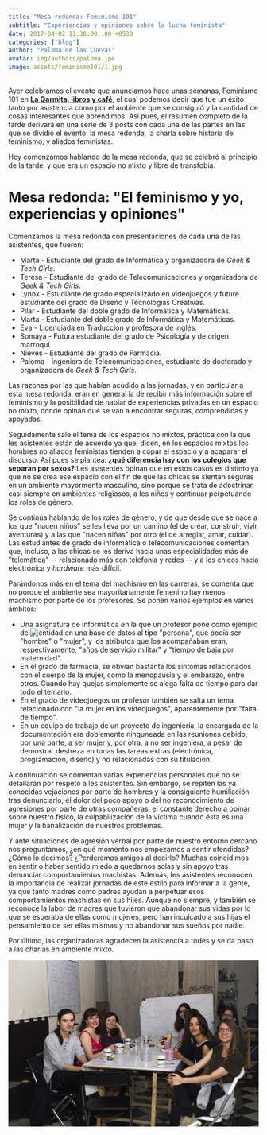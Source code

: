 ```yaml
---
title: "Mesa redonda: Feminismo 101"
subtitle: "Experiencias y opiniones sobre la lucha feminista"
date: 2017-04-02 11:30:00::00 +0530
categories: ["blog"]
author: "Paloma de las Cuevas"
avatar: img/authors/paloma.jpe
image: assets/feminismo101/1.jpg
---
```


Ayer celebramos el evento que anunciamos hace unas semanas, Feminismo 101 en [__La Qarmita, libros y café__](https://twitter.com/LAQARMITA), el cual podemos decir que fue un éxito tanto por asistencia como por el ambiente que se consiguió y la cantidad de cosas interesantes que aprendimos. Así pues, el resumen completo de la tarde derivará en una serie de 3 posts con cada una de las partes en las que se dividió el evento: la mesa redonda, la charla sobre historia del feminismo, y aliados feministas.

Hoy comenzamos hablando de la mesa redonda, que se celebró al principio de la tarde, y que era un espacio no mixto y libre de transfobia.

# Mesa redonda: "El feminismo y yo, experiencias y opiniones"

Comenzamos la mesa redonda con presentaciones de cada una de las asistentes, que fueron:

* Marta - Estudiante del grado de Informática y organizadora de _Geek & Tech Girls_.
* Teresa - Estudiante del grado de Telecomunicaciones y organizadora de _Geek & Tech Girls_.
* Lynnx - Estudiante de grado especializado en videojuegos y future estudiante del grado de Diseño y Tecnologías Creativas.
* Pilar - Estudiante del doble grado de Informática y Matemáticas.
* Marta - Estudiante del doble grado de Informática y Matemáticas.
* Eva - Licenciada en Traducción y profesora de inglés.
* Somaya - Futura estudiante del grado de Psicología y de origen marroquí.
* Nieves - Estudiante del grado de Farmacia.
* Paloma - Ingeniera de Telecomunicaciones, estudiante de doctorado y organizadora de _Geek & Tech Girls_.

Las razones por las que habían acudido a las jornadas, y en particular a esta mesa redonda, eran en general la de recibir más información sobre el feminismo y la posibilidad de hablar de experiencias privadas en un espacio no mixto, donde opinan que se van a encontrar seguras, comprendidas y apoyadas.

Seguidamente sale el tema de los espacios no mixtos, práctica con la que les asistentes están de acuerdo ya que, dicen, en los espacios mixtos los hombres no aliados feministas tienden a copar el espacio y a acaparar el discurso. Así pues se plantea: __¿qué diferencia hay con los colegios que separan por sexos?__ Les asistentes opinan que en estos casos es distinto ya que no se crea ese espacio con el fin de que las chicas se sientan seguras en un ambiente mayormente masculino, sino porque se trata de adoctrinar, casi siempre en ambientes religiosos, a les niñes y continuar perpetuando los roles de género.

Se continúa hablando de los roles de género, y de que desde que se nace a los que "nacen niños" se les lleva por un camino (el de crear, construir, vivir aventuras) y a las que "nacen niñas" por otro (el de arreglar, amar, cuidar). Las estudiantes de grado de informática o telecomunicaciones comentan que, incluso, a las chicas se les deriva hacia unas especialidades más de "telemática" -- relacionado más con telefonía y redes -- y a los chicos hacia electrónica y _hardware_ más difícil.

Parándonos más en el tema del machismo en las carreras, se comenta que no porque el ambiente sea mayoritariamente femenino hay menos machismo por parte de los profesores. Se ponen varios ejemplos en varios ámbitos:
* Una asignatura de informática en la que un profesor pone como ejemplo de ![entidad en una base de datos](https://es.wikipedia.org/wiki/Modelo_entidad-relaci%C3%B3n#Entidad) al tipo "persona", que podía ser "hombre" o "mujer", y los atributos que los acompañaban eran, respectivamente, "años de servicio militar" y "tiempo de baja por maternidad".
* En el grado de farmacia, se obvian bastante los síntomas relacionados con el cuerpo de la mujer, como la menopausia y el embarazo, entre otros. Cuando hay quejas simplemente se alega falta de tiempo para dar todo el temario.
* En el grado de videojuegos un profesor también se salta un tema relacionado con "la mujer en los videojuegos", aparentemente por "falta de tiempo".
* En un equipo de trabajo de un proyecto de ingeniería, la encargada de la documentación era doblemente ninguneada en las reuniones debido, por una parte, a ser mujer y, por otra, a no ser ingeniera, a pesar de demostrar destreza en todas las tareas extras (electrónica, programación, diseño) y no relacionadas con su titulación.

A continuación se comentan varias experiencias personales que no se detallarán por respeto a les asistentes. Sin embargo, se repiten las ya conocidas vejaciones por parte de hombres y la consiguiente humillación tras denunciarlo, el dolor del poco apoyo o del no reconocimiento de agresiones por parte de otras compañeras, el constante derecho a opinar sobre nuestro físico, la culpabilización de la víctima cuando ésta es una mujer y la banalización de nuestros problemas.

Y ante situaciones de agresión verbal por parte de nuestro entorno cercano nos preguntamos, ¿en qué momento nos empezamos a sentir ofendidas? ¿Cómo lo decimos? ¿Perderemos amigos al decirlo? Muchas coincidimos en sentir o haber sentido miedo a quedarnos solas y sin apoyo tras denunciar comportamientos machistas. Además, les asistentes reconocen la importancia de realizar jornadas de este estilo para informar a la gente, ya que tanto madres como padres ayudan a perpetuar esos comportamientos machistas en sus hijes. Aunque no siempre, y también se reconoce la labor de madres que tuvieron que abandonar sus vidas por lo que se esperaba de ellas como mujeres, pero han inculcado a sus hijas el pensamiento de ser ellas mismas y no abandonar sus sueños por nadie.

Por último, las organizadoras agradecen la asistencia a todes y se da paso a las charlas en ambiente mixto.

![asistentes](assets/feminismo101/1.jpg)
